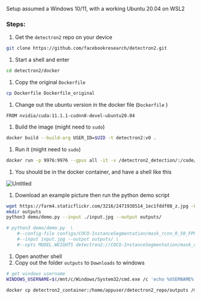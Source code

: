 Setup assumed a Windows 10/11, with a working Ubuntu 20.04 on WSL2

### Steps:

1. Get the `detectron2` repo on your device

```bash
git clone https://github.com/facebookresearch/detectron2.git
```

1. Start a shell and enter 

```bash
cd detectron2/docker
```

1. Copy the original `Dockerfile` 

```bash
cp Dockerfile Dockerfile_original
```

1. Change out the ubuntu version in the docker file (`Dockerfile` )

```docker
FROM nvidia/cuda:11.1.1-cudnn8-devel-ubuntu20.04
```

1. Build the image (might need to `sudo`)

```bash
docker build --build-arg USER_ID=$UID -t detectron2:v0 .
```

1. Run it (might need to `sudo`)

```bash
docker run -p 9976:9976 --gpus all -it -v /detectron2_detection/:/code/ --name=detectron2_container detectron2:v0
```

1. You should be in the docker container, and have a shell like this

![Untitled](Dockerized%20Detectron2%20dde44cc233a6418585ee9d2a43cf4a95/Untitled.png)

1. Download an example picture then run the python demo script

```bash
wget https://farm4.staticflickr.com/3216/2471938514_1ec1fddf08_z.jpg -O input.jpg
mkdir outputs
python3 demo/demo.py --input ./input.jpg --output outputs/

# python3 demo/demo.py  \
	#--config-file configs/COCO-InstanceSegmentation/mask_rcnn_R_50_FPN_3x.yaml \
	#--input input.jpg --output outputs/ \
	#--opts MODEL.WEIGHTS detectron2://COCO-InstanceSegmentation/mask_rcnn_R_50_FPN_3x/137849600/model_final_f10217.pkl
```

1. Open another shell
2. Copy out the folder `outputs` to `Downloads` to windows

```bash
# get windows username
WINDOWS_USERNAME=$(/mnt/c/Windows/System32/cmd.exe /c 'echo %USERNAME%' | sed -e 's/\r//g')

docker cp detectron2_container:/home/appuser/detectron2_repo/outputs /mnt/c/Users/$WINDOWS_USERNAME/Downloads/
```
